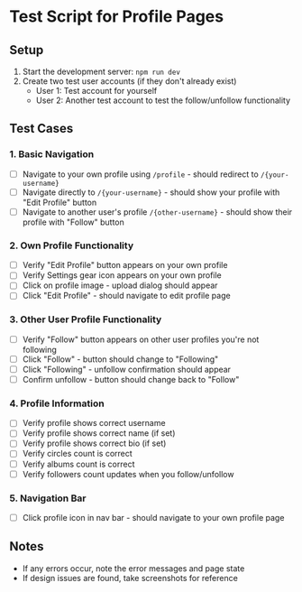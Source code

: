 # Test Script for Profile Pages

## Setup

1. Start the development server: `npm run dev`
2. Create two test user accounts (if they don't already exist)
    - User 1: Test account for yourself
    - User 2: Another test account to test the follow/unfollow functionality

## Test Cases

### 1. Basic Navigation

-   [ ] Navigate to your own profile using `/profile` - should redirect to `/{your-username}`
-   [ ] Navigate directly to `/{your-username}` - should show your profile with "Edit Profile" button
-   [ ] Navigate to another user's profile `/{other-username}` - should show their profile with "Follow" button

### 2. Own Profile Functionality

-   [ ] Verify "Edit Profile" button appears on your own profile
-   [ ] Verify Settings gear icon appears on your own profile
-   [ ] Click on profile image - upload dialog should appear
-   [ ] Click "Edit Profile" - should navigate to edit profile page

### 3. Other User Profile Functionality

-   [ ] Verify "Follow" button appears on other user profiles you're not following
-   [ ] Click "Follow" - button should change to "Following"
-   [ ] Click "Following" - unfollow confirmation should appear
-   [ ] Confirm unfollow - button should change back to "Follow"

### 4. Profile Information

-   [ ] Verify profile shows correct username
-   [ ] Verify profile shows correct name (if set)
-   [ ] Verify profile shows correct bio (if set)
-   [ ] Verify circles count is correct
-   [ ] Verify albums count is correct
-   [ ] Verify followers count updates when you follow/unfollow

### 5. Navigation Bar

-   [ ] Click profile icon in nav bar - should navigate to your own profile page

## Notes

-   If any errors occur, note the error messages and page state
-   If design issues are found, take screenshots for reference
